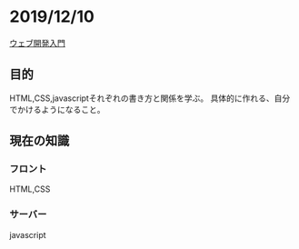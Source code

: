 
# 2019/12/10
[ウェブ開発入門](https://developer.mozilla.org/ja/docs/Learn/Getting_started_with_the_web)


## 目的
HTML,CSS,javascriptそれぞれの書き方と関係を学ぶ。
具体的に作れる、自分でかけるようになること。
## 現在の知識
### フロント
HTML,CSS
### サーバー
javascript